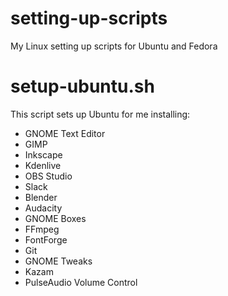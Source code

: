# setting-up-scripts
My Linux setting up scripts for Ubuntu and Fedora

# setup-ubuntu.sh
This script sets up Ubuntu for me installing:
- GNOME Text Editor
- GIMP
- Inkscape
- Kdenlive
- OBS Studio
- Slack
- Blender
- Audacity
- GNOME Boxes
- FFmpeg
- FontForge
- Git
- GNOME Tweaks
- Kazam
- PulseAudio Volume Control
